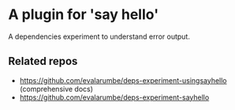 # A plugin for 'say hello'

A dependencies experiment to understand error output.

## Related repos

- https://github.com/evalarumbe/deps-experiment-usingsayhello (comprehensive docs)
- https://github.com/evalarumbe/deps-experiment-sayhello
